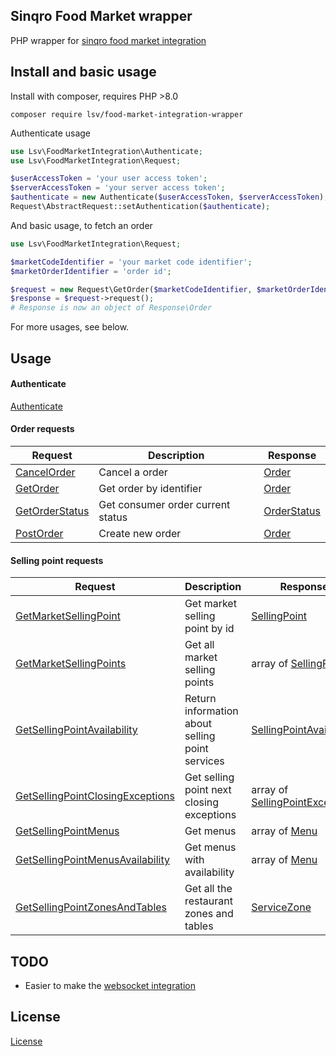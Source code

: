 Sinqro Food Market wrapper
--------------------------

PHP wrapper for [sinqro food market integration](https://developer.sinqro.com/en-es/cases/food_market_integration)

## Install and basic usage

Install with composer, requires PHP >8.0

```
composer require lsv/food-market-integration-wrapper
```

Authenticate usage

```php
use Lsv\FoodMarketIntegration\Authenticate;
use Lsv\FoodMarketIntegration\Request;

$userAccessToken = 'your user access token';
$serverAccessToken = 'your server access token';
$authenticate = new Authenticate($userAccessToken, $serverAccessToken);
Request\AbstractRequest::setAuthentication($authenticate);
```

And basic usage, to fetch an order

```php
use Lsv\FoodMarketIntegration\Request;

$marketCodeIdentifier = 'your market code identifier';
$marketOrderIdentifier = 'order id';

$request = new Request\GetOrder($marketCodeIdentifier, $marketOrderIdentifier);
$response = $request->request();
# Response is now an object of Response\Order
```

For more usages, see below.

## Usage

#### Authenticate

[Authenticate](docs/authenticate.md)

#### Order requests

| Request | Description | Response |
| --- | --- | --- |
| [CancelOrder](docs/request/CancelOrder.md) | Cancel a order | [Order](docs/response/Order.md) |
| [GetOrder](docs/request/GetOrder.md) | Get order by identifier | [Order](docs/response/Order.md) |
| [GetOrderStatus](docs/request/GetOrderStatus.md) | Get consumer order current status | [OrderStatus](docs/response/OrderStatus.md) |
| [PostOrder](docs/request/PostOrder.md) | Create new order | [Order](docs/response/Order.md) |

#### Selling point requests

| Request | Description | Response |
| --- | --- | --- |
| [GetMarketSellingPoint](docs/request/GetMarketSellingPoint.md) | Get market selling point by id | [SellingPoint](docs/response/SellingPoint.md) |
| [GetMarketSellingPoints](docs/request/GetMarketSellingPoints.md) | Get all market selling points | array of [SellingPoint](docs/response/SellingPoint.md) |
| [GetSellingPointAvailability](docs/request/GetSellingPointAvailability.md) | Return information about selling point services | [SellingPointAvailability](docs/response/SellingPointAvailability.md) |
| [GetSellingPointClosingExceptions](docs/request/GetSellingPointClosingExceptions.md) | Get selling point next closing exceptions | array of [SellingPointException](docs/response/SellingPointException.md) |
| [GetSellingPointMenus](docs/request/GetSellingPointMenus.md) | Get menus | array of [Menu](docs/response/Menu.md) |
| [GetSellingPointMenusAvailability](docs/request/GetSellingPointMenusAvailability.md) | Get menus with availability | array of [Menu](docs/response/Menu.md) |
| [GetSellingPointZonesAndTables](docs/request/GetSellingPointZonesAndTables.md) | Get all the restaurant zones and tables | [ServiceZone](docs/response/ServiceZone.md) |

## TODO

* Easier to make the [websocket integration](https://developer.sinqro.com/en-us/notifications)

## License

[License](LICENSE)

